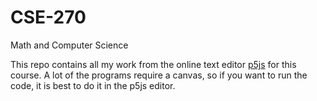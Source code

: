 # CSE-270
 Math and Computer Science

This repo contains all my work from the online text editor [p5js](https://p5js.org/) for this course. A lot of the programs require a canvas, so if you want to run the code, it is best to do it in the p5js editor.
